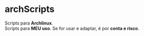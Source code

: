 # archScripts

Scripts para **Archlinux**.  
Scripts para **MEU uso**. Se for usar e adaptar, é por **conta e risco**.  
